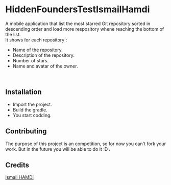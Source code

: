 # HiddenFoundersTestIsmailHamdi
A mobile application that list the most starred Git repository sorted in descending order and load more respository whene reaching the bottom of the list.<br/>
It shows for each repository :
  <ul> 
  <li>Name of the repository.</li>
  <li>Description of the repository.</li>
  <li>Number of stars.</li>
  <li>Name and avatar of the owner.</li> </ul> <br/>


## Installation
<ul> 
  <li>Import the project.</li>
  <li>Build the gradle.</li>
  <li>You start codding.</li> 
 </ul> 

## Contributing
The purpose of this project is an competition, so for now you can't fork your work.
But in the future you will be able to do it :D .

## Credits
<a href="https://www.linkedin.com/in/ismail-hamdi-20b147102/"> Ismail HAMDI </a>
